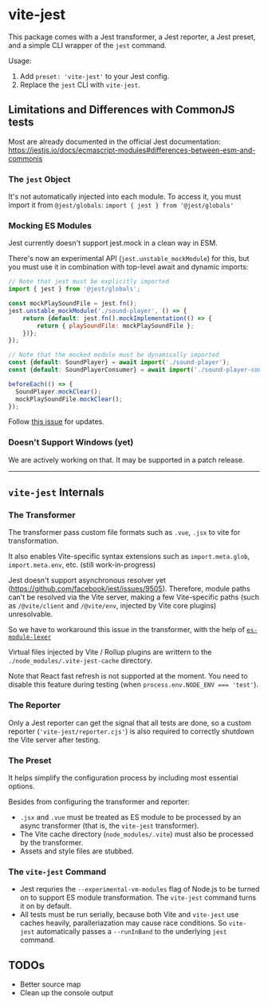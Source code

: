 # vite-jest

This package comes with a Jest transformer, a Jest reporter, a Jest preset, and a simple CLI wrapper of the `jest` command.

Usage:

1. Add `preset: 'vite-jest'` to your Jest config.
2. Replace the `jest` CLI with `vite-jest`.

## Limitations and Differences with CommonJS tests

Most are already documented in the official Jest documentation:
<https://jestjs.io/docs/ecmascript-modules#differences-between-esm-and-commonjs>

### The `jest` Object

It's not automatically injected into each module. To access it, you must import it from `@jest/globals`: `import { jest } from '@jest/globals'`

### Mocking ES Modules

Jest currently doesn't support jest.mock in a clean way in ESM.

There's now an experimental API (`jest.unstable_mockModule`) for this, but you must use it in combination with top-level await and dynamic imports:

```js
// Note that jest must be explicitly imported
import { jest } from '@jest/globals';

const mockPlaySoundFile = jest.fn();
jest.unstable_mockModule('./sound-player', () => {
    return {default: jest.fn().mockImplementation(() => {
        return { playSoundFile: mockPlaySoundFile };
    })};
});

// Note that the mocked module must be dynamically imported
const {default: SoundPlayer} = await import('./sound-player');
const {default: SoundPlayerConsumer} = await import('./sound-player-consumer');

beforeEach(() => {
  SoundPlayer.mockClear();
  mockPlaySoundFile.mockClear();
});
```

Follow [this issue](https://github.com/facebook/jest/issues/10025) for updates.

### Doesn't Support Windows (yet)

We are actively working on that. It may be supported in a patch release.

---

## `vite-jest` Internals

### The Transformer

The transformer pass custom file formats such as `.vue`, `.jsx` to vite for transformation.

It also enables Vite-specific syntax extensions such as `import.meta.glob`, `import.meta.env`, etc. (still work-in-progress)

Jest doesn't support asynchronous resolver yet (<https://github.com/facebook/jest/issues/9505>).
Therefore, module paths can't be resolved via the Vite server, making a few Vite-specific paths (such as `/@vite/client` and `/@vite/env`, injected by Vite core plugins) unresolvable.

So we have to workaround this issue in the transformer, with the help of [`es-module-lexer`](https://www.npmjs.com/package/es-module-lexer)

Virtual files injected by Vite / Rollup plugins are writtern to the `./node_modules/.vite-jest-cache` directory.

Note that React fast refresh is not supported at the moment. You need to disable this feature during testing (when `process.env.NODE_ENV === 'test'`).

### The Reporter

Only a Jest reporter can get the signal that all tests are done, so a custom reporter (`'vite-jest/reporter.cjs'`) is also required to correctly shutdown the Vite server after testing.

### The Preset

It helps simplify the configuration process by including most essential options.

Besides from configuring the transformer and reporter:

* `.jsx` and `.vue` must be treated as ES module to be processed by an async transformer (that is, the `vite-jest` transformer).
* The Vite cache directory (`node_modules/.vite`) must also be processed by the transformer.
* Assets and style files are stubbed.

### The `vite-jest` Command

* Jest requries the `--experimental-vm-modules` flag of Node.js to be turned on to support ES module transformation. The `vite-jest` command turns it on by default.
* All tests must be run serially, because both Vite and `vite-jest` use caches heavily, paralleriazation may cause race conditions. So `vite-jest` automatically passes a `--runInBand` to the underlying `jest` command.

## TODOs

* Better source map
* Clean up the console output
